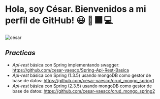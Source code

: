 # Hola, soy César. Bienvenidos a mi perfil de GitHub! :smiley: 👋 :fireworks: 💻
![césar](https://raw.github.com/cesar-vaesco/cesar-vaesco/master/cesar-banner.jpg) 

## *Practicas* 
 * _Apí-rest_ básica con Spring implementando swagger: https://github.com/cesar-vaesco/Spring-Api-Rest-Basica
 * _Api-rest_ básica con Spring (1.3.5) usando mongoDB como gestor de base de datos: https://github.com/cesar-vaesco/crud_mongo_spring1
 * _Api-rest_ básica con Spring (2.3.5) usando mongoDB como gestor de base de datos: https://github.com/cesar-vaesco/crud_mongo_spring2
<!--
**cesar-vaesco/cesar-vaesco** is a ✨ _special_ ✨ repository because its `README.md` (this file) appears on your GitHub profile.

Here are some ideas to get you started:

- 🔭 I’m currently working on ...
- 🌱 I’m currently learning ...
- 👯 I’m looking to collaborate on ...
- 🤔 I’m looking for help with ...
- 💬 Ask me about ...
- 📫 How to reach me: ...
- 😄 Pronouns: ...
- ⚡ Fun fact: ...
-->
